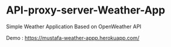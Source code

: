 # API-proxy-server-Weather-App
Simple Weather Application Based on OpenWeather API

Demo : https://mustafa-weather-appp.herokuapp.com/
